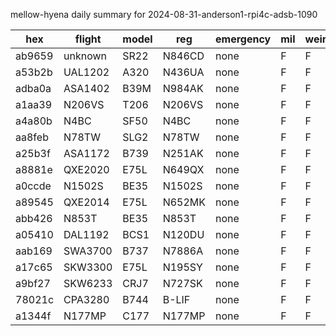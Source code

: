 mellow-hyena daily summary for 2024-08-31-anderson1-rpi4c-adsb-1090

|hex|flight|model|reg|emergency|mil|weirdo|
|--|--|--|--|--|--|--|
|ab9659|unknown|SR22|N846CD|none|F|F|
|a53b2b|UAL1202|A320|N436UA|none|F|F|
|adba0a|ASA1402|B39M|N984AK|none|F|F|
|a1aa39|N206VS|T206|N206VS|none|F|F|
|a4a80b|N4BC|SF50|N4BC|none|F|F|
|aa8feb|N78TW|SLG2|N78TW|none|F|F|
|a25b3f|ASA1172|B739|N251AK|none|F|F|
|a8881e|QXE2020|E75L|N649QX|none|F|F|
|a0ccde|N1502S|BE35|N1502S|none|F|F|
|a89545|QXE2014|E75L|N652MK|none|F|F|
|abb426|N853T|BE35|N853T|none|F|F|
|a05410|DAL1192|BCS1|N120DU|none|F|F|
|aab169|SWA3700|B737|N7886A|none|F|F|
|a17c65|SKW3300|E75L|N195SY|none|F|F|
|a9bf27|SKW6233|CRJ7|N727SK|none|F|F|
|78021c|CPA3280|B744|B-LIF|none|F|F|
|a1344f|N177MP|C177|N177MP|none|F|F|
